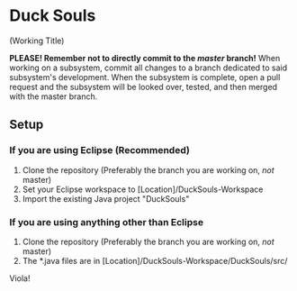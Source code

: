 # Duck Souls
(Working Title)

**PLEASE! Remember not to directly commit to the _master_ branch!**
When working on a subsystem, commit all changes to a branch dedicated to said subsystem's development. When the subsystem is complete, open a pull request and the subsystem will be looked over, tested, and then merged with the master branch.

## Setup

### If you are using Eclipse (Recommended)
1. Clone the repository (Preferably the branch you are working on, _not_ master)
2. Set your Eclipse workspace to [Location]/DuckSouls-Workspace
3. Import the existing Java project "DuckSouls"

### If you are using anything other than Eclipse
1. Clone the repository (Preferably the branch you are working on, _not_ master)
2. The \*.java files are in [Location]/DuckSouls-Workspace/DuckSouls/src/

Viola! 
